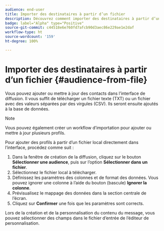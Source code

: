 ```yaml
---
audience: end-user
title: Importer des destinataires à partir d’un fichier
description: Découvrez comment importer des destinataires à partir d’un fichier externe.
badge: label="Alpha" type="Positive"
source-git-commit: c44518e6e760fd7afcb90d3aec86e229ae1e2daf
workflow-type: ht
source-wordcount: '159'
ht-degree: 100%

---
```


# Importer des destinataires à partir d’un fichier {#audience-from-file}

Vous pouvez ajouter ou mettre à jour des contacts dans l’interface de diffusion. Il vous suffit de télécharger un fichier texte (TXT) ou un fichier avec des valeurs séparées par des virgules (CSV). Ils seront ensuite ajoutés à la base de données.

>[!NOTE]
>
>Vous pouvez également créer un workflow d’importation pour ajouter ou mettre à jour plusieurs profils.


Pour ajouter des profils à partir d’un fichier local directement dans l’interface, procédez comme suit :

1. Dans la fenêtre de création de la diffusion, cliquez sur le bouton **Sélectionner une audience**, puis sur l’option **Sélectionner dans un fichier**.
1. Sélectionnez le fichier local à télécharger.
1. Définissez les paramètres des colonnes et de format des données. Vous pouvez ignorer une colonne à l’aide du bouton (bascule) **Ignorer la colonne**.
1. Prévisualisez le mappage des données dans la section centrale de l’écran.
1. Cliquez sur **Confirmer** une fois que les paramètres sont corrects.

Lors de la création et de la personnalisation du contenu du message, vous pouvez sélectionner des champs dans le fichier d’entrée de l’éditeur de personnalisation.